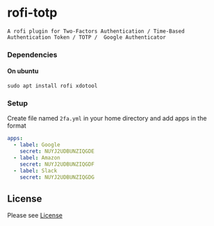 rofi-totp
======================

    A rofi plugin for Two-Factors Authentication / Time-Based Authentication Token / TOTP /  Google Authenticator 


### Dependencies

#### On ubuntu

```
sudo apt install rofi xdotool
```

### Setup

Create file named `2fa.yml` in your home directory and add apps in the format

```yml
apps:
  - label: Google
    secret: NUYJ2UDBUNZIQGDE
  - label: Amazon
    secret: NUYJ2UDBUNZIQGDF
  - label: Slack
    secret: NUYJ2UDBUNZIQGDG
```


License
-------
Please see [License](https://github.com/revathskumar/rofi-totp/blob/master/License)
